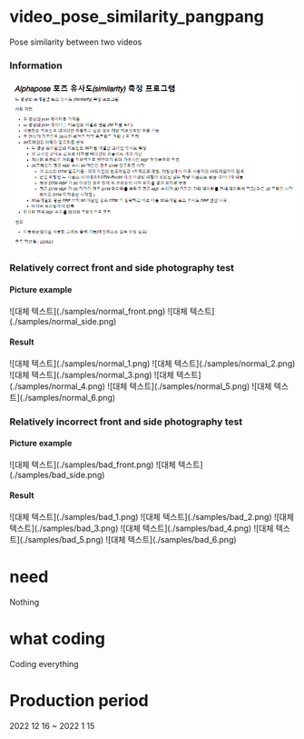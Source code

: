 # video_pose_similarity_pangpang
Pose similarity between two videos

<h3>Information</h3>

![대체 텍스트](./read.png)

<div>
  <h3>Relatively correct front and side photography test</h3>
</div>  
<div>
  <h4>Picture example</h4>
</div>  
![대체 텍스트](./samples/normal_front.png)
![대체 텍스트](./samples/normal_side.png)
<div>
  <h4>Result</h4>
</div>  
![대체 텍스트](./samples/normal_1.png)
![대체 텍스트](./samples/normal_2.png)
![대체 텍스트](./samples/normal_3.png)
![대체 텍스트](./samples/normal_4.png)
![대체 텍스트](./samples/normal_5.png)
![대체 텍스트](./samples/normal_6.png)

<div>
  <h3>Relatively incorrect front and side photography test</h3>
</div>   
<div>
  <h4>Picture example</h4>
</div>  
![대체 텍스트](./samples/bad_front.png)
![대체 텍스트](./samples/bad_side.png)
<div>
  <h4>Result</h4>
</div>  
![대체 텍스트](./samples/bad_1.png)
![대체 텍스트](./samples/bad_2.png)
![대체 텍스트](./samples/bad_3.png)
![대체 텍스트](./samples/bad_4.png)
![대체 텍스트](./samples/bad_5.png)
![대체 텍스트](./samples/bad_6.png)

# need
Nothing

# what coding
Coding everything

# Production period
2022 12 16 ~ 2022 1 15  
